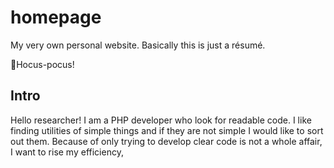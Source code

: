 # homepage
My very own personal website. Basically this is just a résumé.

🧙Hocus-pocus!

## Intro
Hello researcher!
I am a PHP developer who look for readable code. 
I like finding utilities of simple things and if they are not simple I would like to sort out them. 
Because of only trying to develop clear code is not a whole affair, I want to rise my efficiency, 
